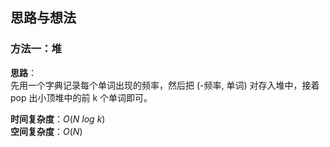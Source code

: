 ## 思路与想法
### 方法一：堆
**思路**：  
先用一个字典记录每个单词出现的频率，然后把 (-频率, 单词) 对存入堆中，接着 pop 出小顶堆中的前 k 个单词即可。


**时间复杂度**：*O*(*N log k*)  
**空间复杂度**：*O*(*N*)
